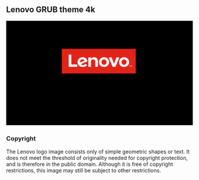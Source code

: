 ## Lenovo GRUB theme 4k

![](https://github.com/yfiua/lenovo-grub-theme-4k/raw/master/background.png)

### Copyright

The Lenovo logo image consists only of simple geometric shapes or text. It does not meet the threshold of originality needed for copyright protection, and is therefore in the public domain. Although it is free of copyright restrictions, this image may still be subject to other restrictions.
